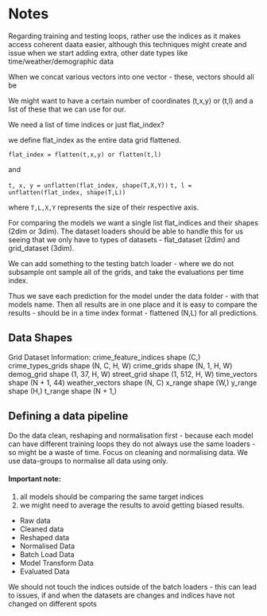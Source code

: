 # Notes

Regarding training and testing loops, rather use the indices as it makes access coherent daata easier,
although this techniques might create and issue when we start adding extra, other date types
like time/weather/demographic data

When we concat various vectors into one vector - these, vectors should all be 

We might want to have a certain number of coordinates (t,x,y) or (t,l) and
a list of these that we can use for our.

We need a list of time indices or just flat_index?

we define flat_index as the entire data grid flattened.


`flat_index = flatten(t,x,y) or flatten(t,l)`

and

`t, x, y = unflatten(flat_index, shape(T,X,Y))`
`t, l = unflatten(flat_index, shape(T,L))`


where `T,L,X,Y` represents the size of their respective axis.


For comparing the models we want a single list flat_indices
and their shapes (2dim or 3dim). The dataset loaders should
be able to handle this for us seeing that we only have to 
types of datasets - flat_dataset (2dim) and grid_dataset (3dim). 

We can add something to the testing batch loader - where we do not subsample ont sample all of the grids, 
and take the evaluations per time index.


Thus we save each prediction for the model under the data folder - with that models name. Then all results are in one
 place and it is easy to compare the results - should be in a time index format - flattened (N,L) for all predictions.  


## Data Shapes
Grid Dataset Information:
	crime_feature_indices shape (C,)
    crime_types_grids shape (N, C, H, W)
	crime_grids shape (N, 1, H, W)
	demog_grid shape (1, 37, H, W)
	street_grid shape (1, 512, H, W)
	time_vectors shape (N + 1, 44)
	weather_vectors shape (N, C)
	x_range shape (W,)
	y_range shape (H,)
	t_range shape (N + 1,)
	
## Defining a data pipeline
Do the data clean, reshaping and normalisation first - because each model can 
have different training loops they do not always use the same loaders - so might be a waste of time.
Focus on cleaning and normalising data. We use data-groups to normalise all data using only. 

#### Important note:
1. all models should be comparing the same target indices
2. we might need to average the results to avoid getting biased results.  
 
- Raw data
- Cleaned data
- Reshaped data
- Normalised Data
- Batch Load Data
- Model Transform Data
- Evaluated Data 

We should not touch the indices outside of the batch loaders - this can lead to issues,
if and when the datasets are changes and indices have not changed on different spots